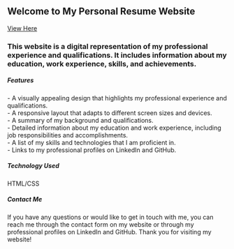 <h2>Welcome to My Personal Resume Website</h2>

<a href = "https://usayd-l.github.io/my-resume" target="_blank">View Here</a>

<h3>This website is a digital representation of my professional experience and qualifications. It includes information about my education, work experience, skills, and achievements.</h3>

<h5>Features</h5>
- A visually appealing design that highlights my professional experience and qualifications.<br>
- A responsive layout that adapts to different screen sizes and devices.<br>
- A summary of my background and qualifications.<br>
- Detailed information about my education and work experience, including job responsibilities and accomplishments.<br>
- A list of my skills and technologies that I am proficient in.<br>
-  Links to my professional profiles on LinkedIn and GitHub.<br>

<h5>Technology Used</h5>
HTML/CSS

<h5>Contact Me</h5>
If you have any questions or would like to get in touch with me, you can reach me through the contact form on my website or through my professional profiles on LinkedIn and GitHub. Thank you for visiting my website!
